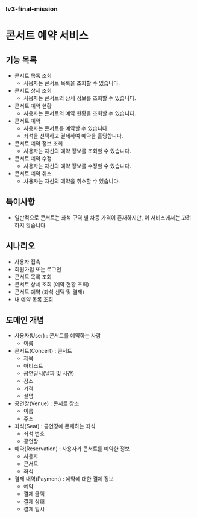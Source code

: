 ### lv3-final-mission

# 콘서트 예약 서비스

## 기능 목록

- 콘서트 목록 조회
    - 사용자는 콘서트 목록을 조회할 수 있습니다.
- 콘서트 상세 조회
    - 사용자는 콘서트의 상세 정보를 조회할 수 있습니다.
- 콘서트 예약 현황
    - 사용자는 콘서트의 예약 현황을 조회할 수 있습니다.
- 콘서트 예약
    - 사용자는 콘서트를 예약할 수 있습니다.
    - 좌석을 선택하고 결제하여 예약을 홀딩합니다.
- 콘서트 예약 정보 조회
    - 사용자는 자신의 예약 정보를 조회할 수 있습니다.
- 콘서트 예약 수정
    - 사용자는 자신의 예약 정보를 수정할 수 있습니다.
- 콘서트 예약 취소
    - 사용자는 자신의 예약을 취소할 수 있습니다.

## 특이사항

- 일반적으로 콘서트는 좌석 구역 별 차등 가격이 존재하지만, 이 서비스에서는 고려하지 않습니다.

## 시나리오

- 사용자 접속
- 회원가입 또는 로그인
- 콘서트 목록 조회
- 콘서트 상세 조회 (예약 현황 조회)
- 콘서트 예약 (좌석 선택 및 결제)
- 내 예약 목록 조회

## 도메인 개념

- 사용자(User) : 콘서트를 예약하는 사람
    - 이름
- 콘서트(Concert) : 콘서트
    - 제목
    - 아티스트
    - 공연일시(날짜 및 시간)
    - 장소
    - 가격
    - 설명
- 공연장(Venue) : 콘서트 장소
    - 이름
    - 주소
- 좌석(Seat) : 공연장에 존재하는 좌석
    - 좌석 번호
    - 공연장
- 예약(Reservation) : 사용자가 콘서트를 예약한 정보
    - 사용자
    - 콘서트
    - 좌석
- 결제 내역(Payment) : 예약에 대한 결제 정보
    - 예약
    - 결제 금액
    - 결제 상태
    - 결제 일시
